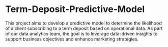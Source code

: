 # Term-Deposit-Predictive-Model
This project aims to develop a predictive model to determine the likelihood of a client subscribing to a term deposit based on operational data. As part of our data analytics team, the goal is to leverage data-driven insights to support business objectives and enhance marketing strategies.
